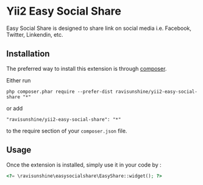 Yii2 Easy Social Share
======================
Easy Social Share is designed to share link on social media i.e. Facebook, Twitter, Linkendin, etc.

Installation
------------

The preferred way to install this extension is through [composer](http://getcomposer.org/download/).

Either run

```
php composer.phar require --prefer-dist ravisunshine/yii2-easy-social-share "*"
```

or add

```
"ravisunshine/yii2-easy-social-share": "*"
```

to the require section of your `composer.json` file.


Usage
-----

Once the extension is installed, simply use it in your code by  :

```php
<?= \ravisunshine\easysocialshare\EasyShare::widget(); ?>
